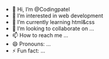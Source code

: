 - 👋 Hi, I’m @Codingpatel
- 👀 I’m interested in web development 
- 🌱 I’m currently learning html&css
- 💞️ I’m looking to collaborate on ...
- 📫 How to reach me ...
- 😄 Pronouns: ...
- ⚡ Fun fact: ...

<!---
Codingpatel/Codingpatel is a ✨ special ✨ repository because its `README.md` (this file) appears on your GitHub profile.
You can click the Preview link to take a look at your changes.
--->
